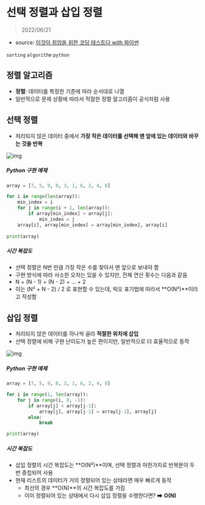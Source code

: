 # 선택 정렬과 삽입 정렬

> 2022/06/21

- source: [이것이 취업을 위한 코딩 테스트다 with 파이썬](https://www.youtube.com/playlist?list=PLRx0vPvlEmdAghTr5mXQxGpHjWqSz0dgC)

`sorting` `algorithm` `python`



## 정렬 알고리즘

- **정렬**: 데이터를 특정한 기준에 따라 순서대로 나열
- 일반적으로 문제 상황에 따라서 적절한 정렬 알고리즘이 공식처럼 사용



## 선택 정렬

- 처리되지 않은 데이터 중에서 **가장 작은 데이터를 선택해 맨 앞에 있는 데이터와 바꾸는 것을 반복**



![img](https://velog.velcdn.com/images%2Fdongchyeon%2Fpost%2F4bbd7459-04bb-4c39-b9e9-2bbf03d3b271%2F%EC%84%A0%ED%83%9D%EC%A0%95%EB%A0%AC%20%EC%84%A4%EB%AA%851.png)

##### Python 구현 예제

```python
array = [7, 5, 9, 0, 3, 1, 6, 2, 4, 8]

for i in range(len(array)):
    min_index = i 
    for j in range(i + 1, len(array)):
        if array[min_index] > array[j]:
            min_index = j
    array[i], array[min_index] = array[min_index], array[i]
    
print(array)
```



##### 시간 복잡도

- 선택 정렬은 N번 만큼 가장 작은 수를 찾아서 맨 앞으로 보내야 함
- 구현 방식에 따라 사소한 오차는 있을 수 있지만, 전체 연산 횟수는 다음과 같음
- N + (N - 1) + (N - 2) + ... + 2
- 이는 (N² + N - 2) / 2 로 표현할 수 있는데, 빅오 표기법에 따라서 **O(N²)**이라고 작성함



## 삽입 정렬

- 처리되지 않은 데이터를 하나씩 골라 **적절한 위치에 삽입**
- 선택 정렬에 비해 구현 난이도가 높은 편이지만, 일반적으로 더 효율적으로 동작



![img](https://velog.velcdn.com/images%2Fdongchyeon%2Fpost%2F8a635e87-199f-4bd9-8e64-47b04908120d%2F%EC%82%BD%EC%9E%85%20%EC%A0%95%EB%A0%AC%20%EC%84%A4%EB%AA%851.png)

##### Python 구현 예제

```python
array = [7, 5, 9, 0, 3, 1, 6, 2, 4, 8]

for i in range(1, len(array)):
    for j in range(i, 0, -1):
        if array[j] < array[j-1]:
            array[j], array[j-1] = array[j-1], array[j]
        else:
            break

print(array)
```



##### 시간 복잡도

- 삽입 정렬의 시간 복잡도는 **O(N²)**이며, 선택 정렬과 마찬가지로 반복문이 두 번 중첩되어 사용
- 현재 리스트의 데이터가 거의 정렬되어 있는 상태라면 매우 빠르게 동작
  - 최선의 경우 **O(N)**의 시간 복잡도를 가짐
  - 이미 정렬되어 있는 상태에서 다시 삽입 정렬을 수행한다면? ➡ **O(N)**